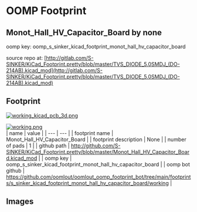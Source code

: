 # OOMP Footprint  
## Monot_Hall_HV_Capacitor_Board  by none  
  
oomp key: oomp_s_sinker_kicad_footprint_monot_hall_hv_capacitor_board  
  
source repo at: [http://gitlab.com/S-SINKER/KiCad_Footprint.pretty/blob/master/TVS_DIODE_5.0SMDJ_(DO-214AB).kicad_mod](http://gitlab.com/S-SINKER/KiCad_Footprint.pretty/blob/master/TVS_DIODE_5.0SMDJ_(DO-214AB).kicad_mod)  
## Footprint  
  
[![working_kicad_pcb_3d.png](working_kicad_pcb_3d_600.png)](working_kicad_pcb_3d.png)  
  
[![working.png](working_600.png)](working.png)  
| name | value | 
| --- | --- | 
| footprint name | Monot_Hall_HV_Capacitor_Board | 
| footprint description | None | 
| number of pads | 1 | 
| github path | http://github.com/S-SINKER/KiCad_Footprint.pretty/blob/master/Monot_Hall_HV_Capacitor_Board.kicad_mod | 
| oomp key | oomp_s_sinker_kicad_footprint_monot_hall_hv_capacitor_board | 
| oomp bot github | https://github.com/oomlout/oomlout_oomp_footprint_bot/tree/main/footprints/s_sinker_kicad_footprint_monot_hall_hv_capacitor_board/working | 
## Images  
